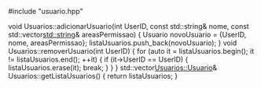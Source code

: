 #include "usuario.hpp"

void Usuarios::adicionarUsuario(int UserID, const std::string& nome, const std::vector<std::string>& areasPermissao) {
    Usuario novoUsuario = {UserID, nome, areasPermissao};
    listaUsuarios.push_back(novoUsuario);
}
void Usuarios::removerUsuario(int UserID) {
    for (auto it = listaUsuarios.begin(); it != listaUsuarios.end(); ++it) {
        if (it->UserID == UserID) {
            listaUsuarios.erase(it);
            break;
        }
    }
}
std::vector<Usuarios::Usuario>& Usuarios::getListaUsuarios() {
    return listaUsuarios;
}
